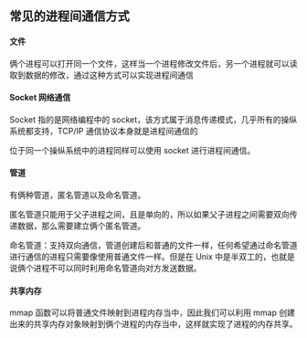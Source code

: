 ## 常见的进程间通信方式

#### 文件

俩个进程可以打开同一个文件，这样当一个进程修改文件后，另一个进程就可以读取到数据的修改，通过这种方式可以实现进程间通信

#### Socket 网络通信

Socket 指的是网络编程中的 socket，该方式属于消息传递模式，几乎所有的操纵系统都支持，TCP/IP 通信协议本身就是进程间通信的

位于同一个操纵系统中的进程同样可以使用 socket 进行进程间通信。

#### 管道

有俩种管道，匿名管道以及命名管道。

匿名管道只能用于父子进程之间，且是单向的，所以如果父子进程之间需要双向传递数据，那么需要建立俩个匿名管道。

命名管道：支持双向通信，管道创建后和普通的文件一样，任何希望通过命名管道进行通信的进程只需要像使用普通文件一样。但是在 Unix 中是半双工的，也就是说俩个进程不可以同时利用命名管道向对方发送数据。



#### 共享内存

mmap 函数可以将普通文件映射到进程内存当中，因此我们可以利用 mmap 创建出来的共享内存对象映射到俩个进程的内存当中，这样就实现了进程的内存共享。



